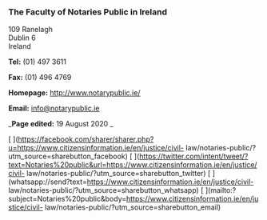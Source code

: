 ###  The Faculty of Notaries Public in Ireland

109 Ranelagh  
Dublin 6  
Ireland

**Tel:** (01) 497 3611

**Fax:** (01) 496 4769

**Homepage:** [ http://www.notarypublic.ie/ ](http://www.notarypublic.ie/)

**Email:** [ info@notarypublic.ie ](mailto:info@notarypublic.ie)

_**Page edited:** 19 August 2020 _

[
](https://facebook.com/sharer/sharer.php?u=https://www.citizensinformation.ie/en/justice/civil-
law/notaries-public/?utm_source=sharebutton_facebook) [
](https://twitter.com/intent/tweet/?text=Notaries%20public&url=https://www.citizensinformation.ie/en/justice/civil-
law/notaries-public/?utm_source=sharebutton_twitter) [
](whatsapp://send?text=https://www.citizensinformation.ie/en/justice/civil-
law/notaries-public/?utm_source=sharebutton_whatsapp) [
](mailto:?subject=Notaries%20public&body=https://www.citizensinformation.ie/en/justice/civil-
law/notaries-public/?utm_source=sharebutton_email) [ ](javascript:void\(0\))
